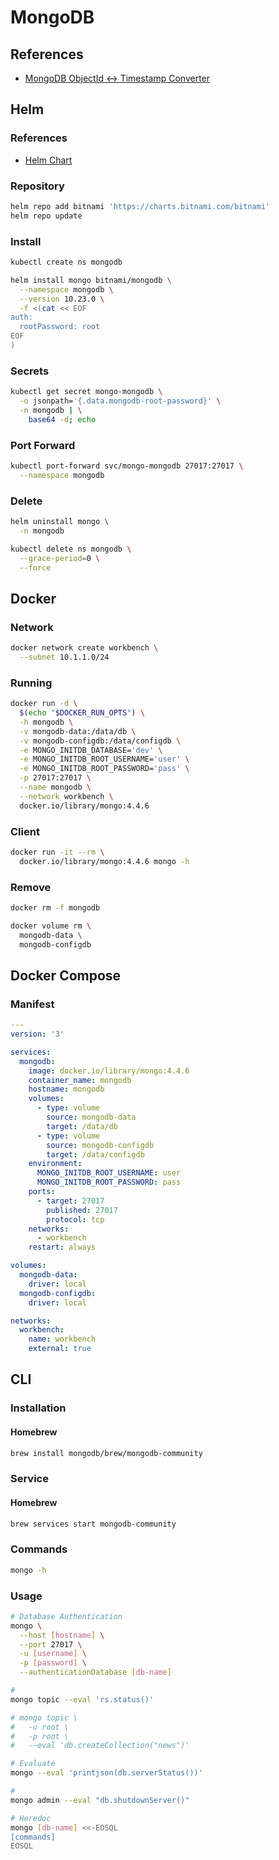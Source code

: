 # MongoDB

<!--
https://linkedin.com/learning/nosql-essential-training/
https://linkedin.com/learning/learning-mongodb/
-->

## References

- [MongoDB ObjectId ↔ Timestamp Converter](https://steveridout.github.io/mongo-object-time/)

## Helm

### References

- [Helm Chart](https://github.com/bitnami/charts/tree/master/bitnami/mongodb)

### Repository

```sh
helm repo add bitnami 'https://charts.bitnami.com/bitnami'
helm repo update
```

### Install

```sh
kubectl create ns mongodb
```

```sh
helm install mongo bitnami/mongodb \
  --namespace mongodb \
  --version 10.23.0 \
  -f <(cat << EOF
auth:
  rootPassword: root
EOF
)
```

### Secrets

```sh
kubectl get secret mongo-mongodb \
  -o jsonpath='{.data.mongodb-root-password}' \
  -n mongodb | \
    base64 -d; echo
```

### Port Forward

```sh
kubectl port-forward svc/mongo-mongodb 27017:27017 \
  --namespace mongodb
```

### Delete

```sh
helm uninstall mongo \
  -n mongodb

kubectl delete ns mongodb \
  --grace-period=0 \
  --force
```

## Docker

### Network

```sh
docker network create workbench \
  --subnet 10.1.1.0/24
```

### Running

```sh
docker run -d \
  $(echo "$DOCKER_RUN_OPTS") \
  -h mongodb \
  -v mongodb-data:/data/db \
  -v mongodb-configdb:/data/configdb \
  -e MONGO_INITDB_DATABASE='dev' \
  -e MONGO_INITDB_ROOT_USERNAME='user' \
  -e MONGO_INITDB_ROOT_PASSWORD='pass' \
  -p 27017:27017 \
  --name mongodb \
  --network workbench \
  docker.io/library/mongo:4.4.6
```

<!--
MONGODB_URI='mongodb+srv://user:pass@127.0.0.1:27017/dev'
-->

### Client

```sh
docker run -it --rm \
  docker.io/library/mongo:4.4.6 mongo -h
```

### Remove

```sh
docker rm -f mongodb

docker volume rm \
  mongodb-data \
  mongodb-configdb
```

## Docker Compose

### Manifest

```yaml
---
version: '3'

services:
  mongodb:
    image: docker.io/library/mongo:4.4.6
    container_name: mongodb
    hostname: mongodb
    volumes:
      - type: volume
        source: mongodb-data
        target: /data/db
      - type: volume
        source: mongodb-configdb
        target: /data/configdb
    environment:
      MONGO_INITDB_ROOT_USERNAME: user
      MONGO_INITDB_ROOT_PASSWORD: pass
    ports:
      - target: 27017
        published: 27017
        protocol: tcp
    networks:
      - workbench
    restart: always

volumes:
  mongodb-data:
    driver: local
  mongodb-configdb:
    driver: local

networks:
  workbench:
    name: workbench
    external: true
```

## CLI

### Installation

#### Homebrew

```sh
brew install mongodb/brew/mongodb-community
```

### Service

#### Homebrew

```sh
brew services start mongodb-community
```

### Commands

```sh
mongo -h
```

### Usage

```sh
# Database Authentication
mongo \
  --host [hostname] \
  --port 27017 \
  -u [username] \
  -p [password] \
  --authenticationDatabase [db-name]

#
mongo topic --eval 'rs.status()'

# mongo topic \
#   -u root \
#   -p root \
#   --eval 'db.createCollection("news")'

# Evaluate
mongo --eval 'printjson(db.serverStatus())'

#
mongo admin --eval "db.shutdownServer()"

# Heredoc
mongo [db-name] <<-EOSQL
[commands]
EOSQL
```
